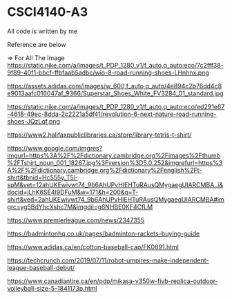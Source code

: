 # CSCI4140-A3

All code is written by me

Reference are below

=> For All The Image
https://static.nike.com/a/images/t_PDP_1280_v1/f_auto,q_auto:eco/7c2fff38-9f89-40f1-bbcf-ffbfaab5adbc/wio-8-road-running-shoes-LHnhnx.png

https://assets.adidas.com/images/w_600,f_auto,q_auto/4e894c2b76dd4c8e9013aafc016047af_9366/Superstar_Shoes_White_FV3284_01_standard.jpg

https://static.nike.com/a/images/t_PDP_1280_v1/f_auto,q_auto:eco/ed291e67-4618-49ec-8dda-2c2221a5df41/revolution-6-next-nature-road-running-shoes-JQzLqf.png

https://www2.halifaxpubliclibraries.ca/store/library-tetris-t-shirt/

https://www.google.com/imgres?imgurl=https%3A%2F%2Fdictionary.cambridge.org%2Fimages%2Fthumb%2FTshirt_noun_001_18267.jpg%3Fversion%3D5.0.252&imgrefurl=https%3A%2F%2Fdictionary.cambridge.org%2Fdictionary%2Fenglish%2Ft-shirt&tbnid=Hc555y_T5l-spM&vet=12ahUKEwivwt74_9b6AhUPvHIEHTuRAusQMygaegUIARCMBA..i&docid=jLhK6SE4I9DFuM&w=171&h=200&q=T-shirt&ved=2ahUKEwivwt74_9b6AhUPvHIEHTuRAusQMygaegUIARCMBA#imgrc=yg5BdYhcXshc7M&imgdii=g6NHBE0KF4CfLM

https://www.premierleague.com/news/2347355

https://badmintonhq.co.uk/pages/badminton-rackets-buying-guide

https://www.adidas.ca/en/cotton-baseball-cap/FK0891.html

https://techcrunch.com/2019/07/11/robot-umpires-make-independent-league-baseball-debut/

https://www.canadiantire.ca/en/pdp/mikasa-v350w-fivb-replica-outdoor-volleyball-size-5-1841173p.html
